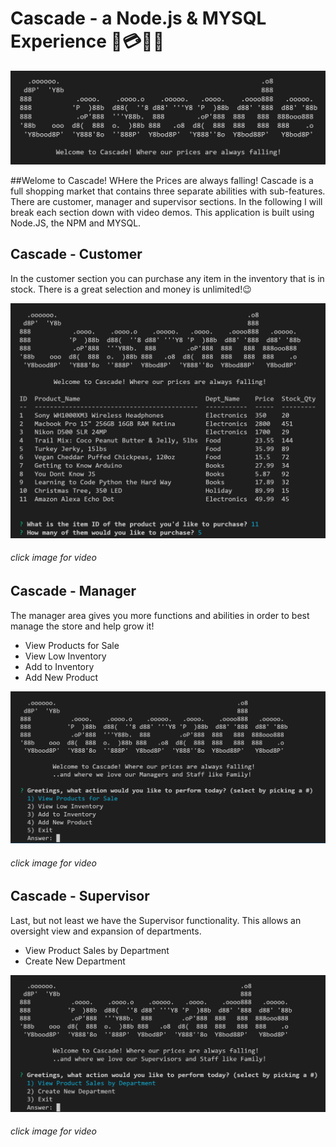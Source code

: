 # Cascade - a Node.js & MYSQL Experience :department_store::credit_card::dollar::handbag:
![Cascade_Store_Front](Images/cascade.PNG)

##Welome to Cascade! WHere the Prices are always falling!
Cascade is a full shopping market that contains three separate abilities with sub-features. There are customer, manager and supervisor sections. In the following I will break each section down with video demos. This application is built using Node.JS, the NPM and MYSQL. 


## Cascade - Customer
In the customer section you can purchase any item in the inventory that is in stock. There is a great selection and money is unlimited!:wink:

[![Cascade_Customer](Images/cascadeCustomer.PNG)](http://www.youtube.com/watch?v=YgwV22wvXxY)
###### click image for video


## Cascade - Manager
The manager area gives you more functions and abilities in order to best manage the store and help grow it!
- View Products for Sale
- View Low Inventory
- Add to Inventory
- Add New Product

[![Cascade_Manager](Images/cascadeManager.PNG)](http://www.youtube.com/watch?v=z4pn09KQCRI)
###### click image for video


## Cascade - Supervisor
Last, but not least we have the Supervisor functionality. This allows an oversight view and expansion of departments.
- View Product Sales by Department
- Create New Department

[![Cascade_Supervisor](Images/cascadeSupervisor.PNG)](http://www.youtube.com/watch?v=U8Zh1yWwQ70)
###### click image for video



